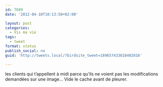 ```yaml
---
id: 7689
date: '2012-04-10T10:13:50+02:00'

layout: post
categories:
  - Vis ma vie
tags:
  - tweet
format: status
publish_social: no
guid: 'http://tweets.local/?birdsite_tweet=189657433818402816'

---
```


les clients qui t’appellent à midi parce qu’ils ne voient pas les modifications demandées sur une image… Vide le cache avant de pleurer.